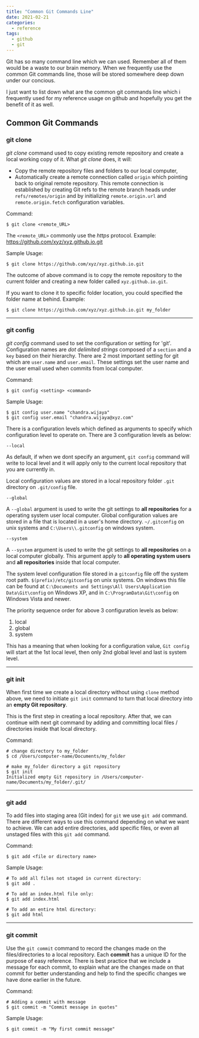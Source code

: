 ```yaml
---
title: "Common Git Commands Line"
date: 2021-02-21
categories:
  - reference
tags:
  - github
  - git
---
```


Git has so many command line which we can used. Remember all of them would be a waste to our brain memory. When we frequently use the common Git commands line, those will be stored somewhere deep down under our concious.

I just want to list down what are the common git commands line which i frequently used for my reference usage on github and hopefully you get the benefit of it as well.

## Common Git Commands
### git clone

*git clone* command used to copy existing remote repository and create a local working copy of it. What _git clone_ does, it will:
- Copy the remote repository files and folders to our local computer,
- Automatically create a remote connection called `origin` which pointing back to original remote repository. This remote connection is established by creating Git refs to the remote branch heads under `refs/remotes/origin` and by initializing `remote.origin.url` and `remote.origin.fetch` configuration variables.

Command:
```shell
$ git clone <remote_URL>
```
The `<remote_URL>` commonly use the *https* protocol. Example: https://github.com/xyz/xyz.github.io.git

Sample Usage:
```shell
$ git clone https://github.com/xyz/xyz.github.io.git
```
The outcome of above command is to copy the remote repository to the current folder and creating a new folder called `xyz.github.io.git`. 

If you want to clone it to specific folder location, you could specified the folder name at behind. Example:

```shell
$ git clone https://github.com/xyz/xyz.github.io.git my_folder
```
___

### git config
*git config* command used to set the configuration or setting for 'git'. Configuration names are *dot delimited strings* composed of a `section` and a `key` based on their hierarchy. There are 2 most important setting for git which are `user.name` and `user.email`. These settings set the user name and the user email used when commits from local computer.

Command:
```shell
$ git config <setting> <command>
```

Sample Usage:
```shell
$ git config user.name "chandra.wijaya"
$ git config user.email "chandra.wijaya@xyz.com"
```

There is a configuration levels which defined as arguments to specify which configuration level to operate on. There are 3 configuration levels as below:

`--local`
  
As default, if when we dont specify an argument, `git config` command will write to local level and it will apply only to the current local repository that you are currently in. 

Local configuration values are stored in a local repository folder `.git` directory on `.git/config` file.

`--global`

A `--global` argument is used to write the git settings to **all repositories** for a operating system user local computer. Global configuration values are stored in a file that is located in a user's home directory. `~/.gitconfig` on unix systems and `C:\Users\\.gitconfig` on windows system.

`--system`

A `--system` argument is used to write the git settings to **all repositories** on a local computer globally. This argument apply to **all operating system users** and **all repositories** inside that local computer. 

The system level configuration file stored in a `gitconfig` file off the system root path. `$(prefix)/etc/gitconfig` on unix systems. On windows this file can be found at `C:\Documents and Settings\All Users\Application Data\Git\config` on Windows XP, and in `C:\ProgramData\Git\config` on Windows Vista and newer.

The priority sequence order for above 3 configuration levels as below: 
1. local 
2. global 
3. system 

This has a meaning that  when looking for a configuration value, `Git config` will start at the 1st local level, then only 2nd global level and last is system level.

___

### git init
When first time we create a local directory without using `clone` method above, we need to initiate `git init` command to turn that local directory into an **empty Git repository**. 

This is the first step in creating a local repository. After that, we can continue with next git command by adding and committing local files / directories inside that local directory.

Command:
```shell
# change directory to my_folder
$ cd /Users/computer-name/Documents/my_folder

# make my_folder directory a git repository
$ git init
Initialized empty Git repository in /Users/computer-name/Documents/my_folder/.git/
```
___

### git add
To add files into staging area (Git index) for `git` we use `git add` command. There are different ways to use this command depending on what we want to achieve. We can add entire directories, add specific files, or even all unstaged files with this `git add` command.

Command:
```shell
$ git add <file or directory name>
```

Sample Usage:
```shell
# To add all files not staged in current directory:
$ git add .

# To add an index.html file only:
$ git add index.html

# To add an entire html directory:
$ git add html
```
___

### git commit
Use the `git commit` command to record the changes made on the files/directories to a local repository. Each **commit** has a unique ID for the purpose of easy reference. There is best practice that we include a message for each commit, to explain what are the changes made on that commit for better understanding and help to find the specific changes we have done earlier in the future.

Command:
```shell
# Adding a commit with message
$ git commit -m "Commit message in quotes"
```

Sample Usage:
```shell
$ git commit -m "My first commit message"
```
